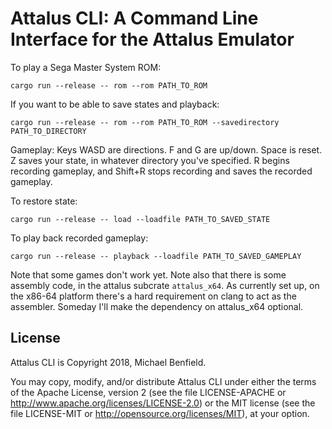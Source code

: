 # Attalus CLI: A Command Line Interface for the Attalus Emulator

To play a Sega Master System ROM:
```
cargo run --release -- rom --rom PATH_TO_ROM
```

If you want to be able to save states and playback:

```
cargo run --release -- rom --rom PATH_TO_ROM --savedirectory PATH_TO_DIRECTORY
```

Gameplay: Keys WASD are directions. F and G are up/down. Space is reset. Z saves
your state, in whatever directory you've specified. R begins recording gameplay,
and Shift+R stops recording and saves the recorded gameplay.

To restore state:

```
cargo run --release -- load --loadfile PATH_TO_SAVED_STATE
```

To play back recorded gameplay:

```
cargo run --release -- playback --loadfile PATH_TO_SAVED_GAMEPLAY
```

Note that some games don't work yet. Note also that there is some assembly code,
in the attalus subcrate `attalus_x64`. As currently set up, on the x86-64
platform there's a hard requirement on clang to act as the assembler. Someday
I'll make the dependency on attalus_x64 optional.

## License

Attalus CLI is Copyright 2018, Michael Benfield.

You may copy, modify, and/or distribute Attalus CLI under either the terms of
the Apache License, version 2 (see the file LICENSE-APACHE or
<http://www.apache.org/licenses/LICENSE-2.0>) or the MIT license (see the file
LICENSE-MIT or <http://opensource.org/licenses/MIT>), at your option.

